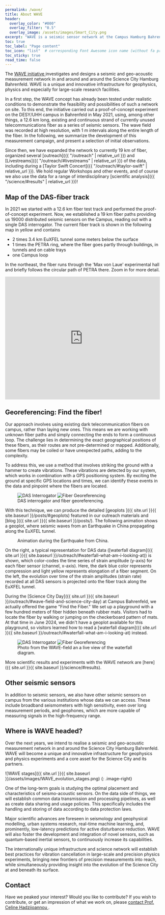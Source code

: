 ```yaml
---
permalink: /wave/
title: About WAVE
header:
  overlay_color: "#000"
  overlay_filter: "0.5"
  overlay_image: /assets/images/Smart_City.png
excerpt: "WAVE is a seismic sensor network at the Campus Hamburg Bahrenfeld that transforms 19 km of unused telecommunication fibers into 19,000 seismic sensors using distributed acoustic sensing (DAS), expanding research possibilities in geophysics and physics while engaging the community through events and live data streams."
toc: true
toc_label: "Page content"
toc_icon: "list"  # corresponding Font Awesome icon name (without fa prefix)
toc_sticky: true
read_time: false
---
```


The [WAVE initiative <i class="fa fa-external-link" aria-hidden="true"></i>
](https://indico.desy.de/event/28485/) investigates and designs a seismic and geo-acoustic measurement network in and around and around the Science City Hamburg Bahrenfeld. WAVE is a unique and innovative infrastructure for geophysics, physics and especially for large-scale research facilities.

In a first step, the WAVE concept has already been tested under realistic conditions to demonstrate the feasibility and possibilities of such a network on site. To this end, the initiative carried out a proof-of-concept experiment on the DESY/UHH campus in Bahrenfeld in May 2021, using, among other things, a 12.6 km long, existing and continuous strand of currently unused telecommunications fiber as a series of seismic sensors. The wave field was recorded at high resolution, with 1 m intervals along the entire length of the fiber. In the following, we summarize the development of this measurement campaign, and present a selection of initial observations. 

Since then, we have expanded the network to currently 19 km of fiber, organized several [outreach]({{ "/outreach" | relative_url }}) and [Livestreams]({{ "/outreach/#livestreams" | relative_url }}) of the data, including during a [Taylor Swift Concert]({{ "/outreach/#taylor-swift" | relative_url }}). We hold regular Workshops and other events, and of course we also use the data for a range of interdisciplinary [scientific analysis]({{ "/science/#results" | relative_url }})!

## Map of the DAS-fiber track

In 2021 we started with a 12.6 km fiber test track and performed the proof-of-concept experiment. Now, we established a 19 km fiber paths providing us 19000 distributed seismic sensors on the Campus, reading out with a single DAS interrogator. 
The current fiber track is shown in the following map in yellow and contains
* 2 times 3.4 km EuXFEL tunnel some meters below the surface
* 1 times the PETRA ring, where the fiber goes partly through buildings, in tunnels and on cable trays
* one Campus loop 

In the northeast, the fiber runs through the 'Max von Laue' experimental hall and briefly follows the circular path of PETRA there. Zoom in for more detail.

<iframe width='100%' height='400px' src="https://api.mapbox.com/styles/v1/hadzii/ckzrg6q3r00pe14l9dhyemxx7.html?title=false&access_token=pk.eyJ1IjoiaGFkemlpIiwiYSI6ImNrdmF0cW92dTNibnQyb2xwM2c2Mzd6czgifQ.oLTcVRE0U4q1GuobdEevIQ&zoomwheel=false#10/53.5732/9.9245" title="WAVE-Hamburg" style="border:none;"></iframe>

## Georeferencing: Find the fiber!

Our approach involves using existing dark telecommunication fibers on campus, rather than laying new ones. This means we are working with unknown fiber paths and simply connecting the ends to form a continuous loop. The challenge lies in determining the exact geographical positions of these fibers, as their routes are not pre-determined or mapped. Additionally, some fibers may be coiled or have unexpected paths, adding to the complexity.

To address this, we use a method that involves striking the ground with a hammer to create vibrations. These vibrations are detected by our system, which works in combination with a GPS positioning system. By exciting the ground at specific GPS locations and times, we can identify these events in the data and pinpoint where the fibers are located. 

<figure class="half">
  <img src="{{ site.url }}{{ site.baseurl }}/assets/images/iDAS.jpg" alt="DAS Interrogator">
  <img src="{{ site.url }}{{ site.baseurl }}/assets/images/georeferencing.jpg" alt="Fiber Georeferencing">
  <figcaption>DAS interrogator and fiber georeferencing.</figcaption>
</figure>

With this technique, we can produce the detailed [geoplots <i class="fa fa-file-text" aria-hidden="true"></i>]({{ site.url }}{{ site.baseurl }}/posts/#geoplots) featured in our outreach materials and [blog <i class="fa fa-file-text" aria-hidden="true"></i>]({{ site.url }}{{ site.baseurl }}/posts/). The following animation shows a geoplot, where seismic waves from an Earthquake in China propagating along the EuXFEL tunnel. 

<figure class="align-center">
  <img src="{{ site.url }}{{ site.baseurl }}/assets/animations/anim_eq_map.mov" alt="">
  <figcaption>Animation during the Earthquake from China.</figcaption>
</figure> 

On the right, a typical representation for DAS data ([waterfall diagram]({{ site.url }}{{ site.baseurl }}/outreach/#waterfall-what-am-i-looking-at)) is shown, which color-codes the time series of strain amplitude (y-axis) for each fiber sensor (channel, x-axis). Here, the dark blue color represents compression and light yellow represents elongation of a fiber segment.
On the left, the evolution over time of the strain amplitudes (strain rate) recorded at all DAS sensors is projected onto the fiber track along the EuXFEL tunnel.

During the [Science City Day]({{ site.url }}{{ site.baseurl }}/outreach/#wave-field-and-science-city-day) at Campus Bahrenfeld, we actually offered the game "Find the Fiber." We set up a playground with a few hundred meters of fiber hidden beneath rubber mats. Visitors had to locate the fiber by walking or jumping on the checkerboard pattern of mats. At that time in June 2024, we didn't have a geoplot available for this playground, so visitors learned how to read a [waterfall diagram]({{ site.url }}{{ site.baseurl }}/outreach/#waterfall-what-am-i-looking-at) instead.

<figure class="half">
  <img src="{{ site.url }}{{ site.baseurl }}/assets/images/WAVE-field.jpeg" alt="DAS Interrogator">
  <img src="{{ site.url }}{{ site.baseurl }}/assets/images/WAVE-field_screen.png" alt="Fiber Georeferencing">
  <figcaption>Photo from the WAVE-field an a live view of the waterfall diagram.</figcaption>
</figure>

More scientific results and experiments with the WAVE network are [here]({{ site.url }}{{ site.baseurl }}/science/#results). 

## Other seismic sensors

In addition to seismic sensors, we also have other seismic sensors on campus from the various institutions whose data we can access. These include broadband seismometers with high sensitivity, even over long measurement periods, and geophones, which are more capable of measuring signals in the high-frequency range.  

## Where is WAVE headed?

Over the next years, we intend to realise a seismic and geo-acoustic measurement network in and around the Science City Hamburg Bahrenfeld. WAVE will become a unique and innovative infrastructure for geophysics and physics experiments and a core asset for the Science City and its partners.

![WAVE stages]({{ site.url }}{{ site.baseurl }}/assets/images/WAVE_evolution_stages.png)
{: .image-right}

One of the long-term goals is studying the optimal placement and characteristics of seismo-acoustic sensors. On the data side of things, we will establish common data transmission and processing pipelines, as well as create data sharing and usage policies. This specifically includes the handling and storing of data according to data protection laws.

Major scientific advances are foreseen in seismology and geophysical modelling, urban systems research, real-time machine learning, and, prominently, low-latency predictions for active disturbance reduction. WAVE will also foster the development and integration of novel sensors, such as quantum-based inertial sensors, to continuously increase its capabilities.

The internationally unique infrastructure and science network will establish best practices for vibration cancellation in large-scale and precision physics experiments, bringing new frontiers of precision measurements into reach, while simultaneously providing insight into the evolution of the Science City at and beneath its surface.

## Contact

Have we peaked your interest? Would you like to contribute? If you wish to contribute, or get an impression of what we work on, please [contact Prof. Celine Hadziioannou <i class="fa  fa-envelope-square" aria-hidden="true"></i>](mailto:celine.hadziioannou@uni-hamburg.de). 

